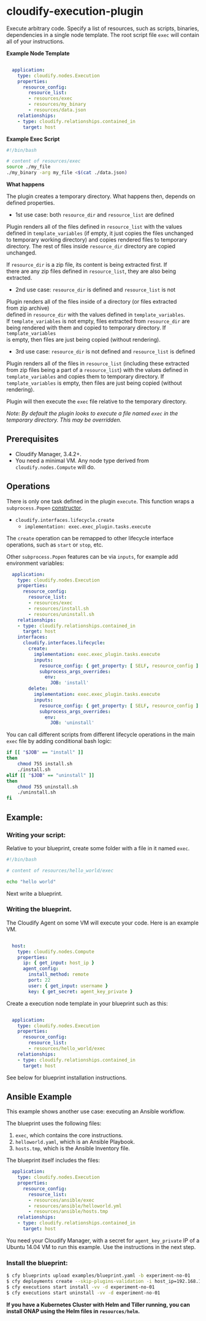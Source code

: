 # cloudify-execution-plugin

Execute arbitrary code. Specify a list of resources, such as scripts, binaries, dependencies in a single node template. The root script file `exec` will contain all of your instructions.

**Example Node Template**

```yaml

  application:
    type: cloudify.nodes.Execution
    properties:
      resource_config:
        resource_list:
        - resources/exec
        - resources/my_binary
        - resources/data.json
    relationships:
    - type: cloudify.relationships.contained_in
      target: host

```

**Example Exec Script**

```bash
#!/bin/bash

# content of resources/exec
source ./my_file
./my_binary -arg my_file <$(cat ./data.json)

```

**What happens**

The plugin creates a temporary directory. What happens then, depends on defined properties.

  * 1st use case: both `resource_dir` and `resource_list` are defined

  Plugin renders all of the files defined in `resource_list` with the values \
  defined in `template_variables` (if empty, it just copies the files unchanged \
  to temporary working directory) and copies rendered files to temporary \
  directory. The rest of files inside `resource_dir` directory are copied \
  unchanged.

  If `resource_dir` is a zip file, its content is being extracted first. If \
  there are any zip files defined in `resource_list`, they are also being \
  extracted.

  * 2nd use case: `resource_dir` is defined and `resource_list` is not

  Plugin renders all of the files inside of a directory (or files extracted \
  from zip archive) \
  defined in `resource_dir` with the values defined in `template_variables`. \
  If `template_variables` is not empty, files extracted from `resource_dir` are \
  being rendered with them and copied to temporary directory. If `template_variables` \
  is empty, then files are just being copied (without rendering).

  * 3rd use case: `resource_dir` is not defined and `resource_list` is defined

  Plugin renders all of the files in `resource_list` (including these extracted \
  from zip files being a part of a `resource_list`) with the values defined in \
  `template_variables` and copies them to temporary directory. If \
  `template_variables` is empty, then files are just being copied (without \
  rendering).

Plugin will then execute the `exec` file relative to the temporary directory.

_Note: By default the plugin looks to execute a file named `exec` in the temporary directory. This may be overridden._

## Prerequisites

  * Cloudify Manager, 3.4.2+.
  * You need a minimal VM. Any node type derived from `cloudify.nodes.Compute` will do.


## Operations

There is only one task defined in the plugin `execute`. This function wraps a `subprocess.Popen` [constructor](https://docs.python.org/2/library/subprocess.html#subprocess.Popen).

  * `cloudify.interfaces.lifecycle.create`
    * `implementation: exec.exec_plugin.tasks.execute`

The `create` operation can be remapped to other lifecycle interface operations, such as `start` or `stop`, etc.

Other `subprocess.Popen` features can be via `inputs`, for example add environment variables:

```yaml
  application:
    type: cloudify.nodes.Execution
    properties:
      resource_config:
        resource_list:
        - resources/exec
        - resources/install.sh
        - resources/uninstall.sh
    relationships:
    - type: cloudify.relationships.contained_in
      target: host
    interfaces:
      cloudify.interfaces.lifecycle:
        create:
          implementation: exec.exec_plugin.tasks.execute
          inputs:
            resource_config: { get_property: [ SELF, resource_config ] }
            subprocess_args_overrides:
              env:
                JOB: 'install'
        delete:
          implementation: exec.exec_plugin.tasks.execute
          inputs:
            resource_config: { get_property: [ SELF, resource_config ] }
            subprocess_args_overrides:
              env:
                JOB: 'uninstall'
```

You can call different scripts from different lifecycle operations in the main `exec` file by adding conditional bash logic:

```bash
if [[ "$JOB" == "install" ]]
then
    chmod 755 install.sh
    ./install.sh
elif [[ "$JOB" == "uninstall" ]]
then
    chmod 755 uninstall.sh
    ./uninstall.sh
fi

```

## Example:


### Writing your script:

Relative to your blueprint, create some folder with a file in it named `exec`.

```bash
#!/bin/bash

# content of resources/hello_world/exec

echo "hello world"
```

Next write a blueprint.


###  Writing the blueprint.

The Cloudify Agent on some VM will execute your code. Here is an example VM.

```yaml

  host:
    type: cloudify.nodes.Compute
    properties:
      ip: { get_input: host_ip }
      agent_config:
        install_method: remote
        port: 22
        user: { get_input: username }
        key: { get_secret: agent_key_private }

```

Create a execution node template in your blueprint such as this:

```yaml

  application:
    type: cloudify.nodes.Execution
    properties:
      resource_config:
        resource_list:
        - resources/hello_world/exec
    relationships:
    - type: cloudify.relationships.contained_in
      target: host

```

See below for blueprint installation instructions.


## Ansible Example

This example shows another use case: executing an Ansible workflow.

The blueprint uses the following files:

1. `exec`, which contains the core instructions.
1. `helloworld.yaml`, which is an Ansible Playbook.
1. `hosts.tmp`, which is the Ansible Inventory file.

The blueprint itself includes the files:

```yaml
  application:
    type: cloudify.nodes.Execution
    properties:
      resource_config:
        resource_list:
        - resources/ansible/exec
        - resources/ansible/helloworld.yml
        - resources/ansible/hosts.tmp
    relationships:
    - type: cloudify.relationships.contained_in
      target: host
```

You need your Cloudify Manager, with a secret for `agent_key_private` IP of a Ubuntu 14.04 VM to run this example. Use the instructions in the next step.


### Install the blueprint:

```bash
$ cfy blueprints upload examples/blueprint.yaml -b experiment-no-01
$ cfy deployments create --skip-plugins-validation -i host_ip=192.168.120.11 -b experiment-no-01
$ cfy executions start install -vv -d experiment-no-01
$ cfy executions start uninstall -vv -d experiment-no-01
```

__If you have a Kubernetes Cluster with Helm and Tiller running, you can install ONAP using the Helm files in `resources/helm`.__
